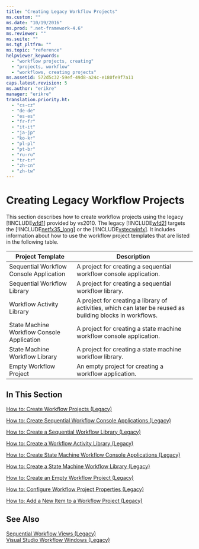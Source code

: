 ```yaml
---
title: "Creating Legacy Workflow Projects"
ms.custom: ""
ms.date: "10/19/2016"
ms.prod: ".net-framework-4.6"
ms.reviewer: ""
ms.suite: ""
ms.tgt_pltfrm: ""
ms.topic: "reference"
helpviewer_keywords: 
  - "workflow projects, creating"
  - "projects, workflow"
  - "workflows, creating projects"
ms.assetid: 572d5c32-59ef-49d8-a24c-e180fe9f7a11
caps.latest.revision: 5
ms.author: "erikre"
manager: "erikre"
translation.priority.ht: 
  - "cs-cz"
  - "de-de"
  - "es-es"
  - "fr-fr"
  - "it-it"
  - "ja-jp"
  - "ko-kr"
  - "pl-pl"
  - "pt-br"
  - "ru-ru"
  - "tr-tr"
  - "zh-cn"
  - "zh-tw"
---
```

# Creating Legacy Workflow Projects
This section describes how to create workflow projects using the legacy [!INCLUDE[wfd1](../workflow-designer/includes/wfd1_md.md)] provided by vs2010. The legacy [!INCLUDE[wfd2](../workflow-designer/includes/wfd2_md.md)] targets the [!INCLUDE[netfx35_long](../workflow-designer/includes/netfx35_long_md.md)] or the [!INCLUDE[vstecwinfx](../workflow-designer/includes/vstecwinfx_md.md)]. It includes information about how to use the workflow project templates that are listed in the following table.  
  
|Project Template|Description|  
|----------------------|-----------------|  
|Sequential Workflow Console Application|A project for creating a sequential workflow console application.|  
|Sequential Workflow Library|A project for creating a sequential workflow library.|  
|Workflow Activity Library|A project for creating a library of activities, which can later be reused as building blocks in workflows.|  
|State Machine Workflow Console Application|A project for creating a state machine workflow console application.|  
|State Machine Workflow Library|A project for creating a state machine workflow library.|  
|Empty Workflow Project|An empty project for creating a workflow application.|  
  
## In This Section  
 [How to: Create Workflow Projects (Legacy)](../workflow-designer/how-to--create-workflow-projects--legacy-.md)  
  
 [How to: Create Sequential Workflow Console Applications (Legacy)](../workflow-designer/how-to--create-sequential-workflow-console-applications--legacy-.md)  
  
 [How to: Create a Sequential Workflow Library (Legacy)](../workflow-designer/how-to--create-a-sequential-workflow-library--legacy-.md)  
  
 [How to: Create a Workflow Activity Library (Legacy)](../workflow-designer/how-to--create-a-workflow-activity-library--legacy-.md)  
  
 [How to: Create State Machine Workflow Console Applications (Legacy)](../workflow-designer/how-to--create-state-machine-workflow-console-applications--legacy-.md)  
  
 [How to: Create a State Machine Workflow Library (Legacy)](../workflow-designer/how-to--create-a-state-machine-workflow-library--legacy-.md)  
  
 [How to: Create an Empty Workflow Project (Legacy)](../workflow-designer/how-to--create-an-empty-workflow-project--legacy-.md)  
  
 [How to: Configure Workflow Project Properties (Legacy)](../workflow-designer/how-to--configure-workflow-project-properties--legacy-.md)  
  
 [How to: Add a New Item to a Workflow Project (Legacy)](../workflow-designer/how-to--add-a-new-item-to-a-workflow-project--legacy-.md)  
  
## See Also  
 [Sequential Workflow Views (Legacy)](../workflow-designer/sequential-workflow-views--legacy-.md)   
 [Visual Studio Workflow Windows (Legacy)](../workflow-designer/visual-studio-workflow-windows--legacy-.md)